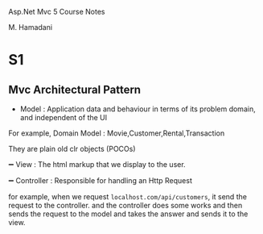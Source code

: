 


Asp.Net Mvc 5 Course Notes 

M. Hamadani


# S1

## Mvc Architectural Pattern

- Model : Application data and behaviour in terms of its problem domain, and independent of the UI

For example, Domain Model : Movie,Customer,Rental,Transaction

They are plain old clr objects (POCOs)

➖ View : The html markup that we display to the user.

➖ Controller : Responsible for handling an Http Request

for example, when we request `localhost.com/api/customers`, it send the request to the controller. and the controller does some works and then sends the request to the model and takes the answer and sends it to the view.



